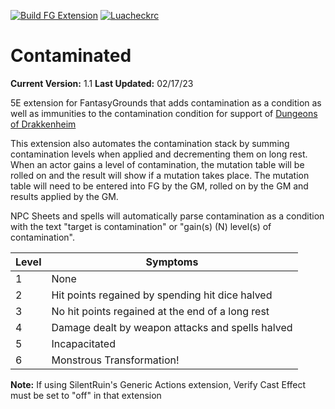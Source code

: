 [![Build FG Extension](https://github.com/rhagelstrom/Contaminated/actions/workflows/create-release.yml/badge.svg)](https://github.com/rhagelstrom/Contaminated/actions/workflows/create-release.yml) [![Luacheckrc](https://github.com/rhagelstrom/Contaminated/actions/workflows/luacheck.yml/badge.svg)](https://github.com/rhagelstrom/Contaminated/actions/workflows/luacheck.yml)
# Contaminated

**Current Version:** 1.1
**Last Updated:** 02/17/23

5E extension for FantasyGrounds that adds contamination as a condition as well as immunities to the contamination condition for support of [Dungeons of Drakkenheim](https://ghostfiregaming.com/dungeons-of-drakkenheim/)

This extension also automates the contamination stack by summing contamination levels when applied and decrementing them on long rest. When an actor gains a level of contamination, the mutation table will be rolled on and the result will show if a mutation takes place. The mutation table will need to be entered into FG by the GM, rolled on by the GM and results applied by the GM.

NPC Sheets and spells will automatically parse contamination as a condition with the text "target is contamination" or "gain(s) (N) level(s) of contamination".

| Level | Symptoms |
|-----|--------|
| 1 | None |
| 2 | Hit points regained by spending hit dice halved |
| 3 | No hit points regained at the end of a long rest |
| 4 | Damage dealt by weapon attacks and spells halved |
| 5 | Incapacitated |
| 6 | Monstrous Transformation! |

**Note:** If using SilentRuin's Generic Actions extension, Verify Cast Effect must be set to "off" in that extension

